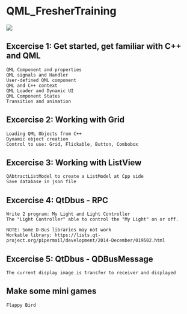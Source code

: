# QML_FresherTraining
![](./demo/flappybird.gif)
## Excercise 1: Get started, get familiar with C++ and QML
    QML Component and properties
    QML signals and Handler
    User-defined QML component
    QML and C++ context
    QML Loader and Dynamic UI
    QML Component States
    Transition and animation
## Excercise 2: Working with Grid
    Loading QML Objects from C++
    Dynamic object creation
    Control to use: Grid, Flickable, Button, Combobox
## Excercise 3: Working with ListView
    QAbtractListModel to create a ListModel at Cpp side
    Save database in json file
## Excercise 4: QtDbus - RPC
    Write 2 program: My Light and Light Controller
    The "Light Controller" able to control the "My Light" on or off.

    NOTE: Some D-Bus libraries may not work
    Workable library: https://lists.qt-project.org/pipermail/development/2014-December/019502.html
## Excercise 5: QtDbus - QDBusMessage
    The current display image is transfer to receiver and displayed
## Make some mini games
    Flappy Bird